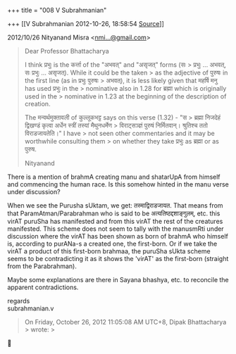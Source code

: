 +++
title = "008 V Subrahmanian"

+++
[[V Subrahmanian	2012-10-26, 18:58:54 [Source](https://groups.google.com/g/bvparishat/c/9SHaNwvK0ZY)]]



  
  

2012/10/26 Nityanand Misra \<[nmi...@gmail.com]()\>

  

> Dear Professor Bhattacharya  
>   
> I think प्रभुः is the कर्त्ता of the "अभवत्" and "असृजत्" forms (सः > प्रभुः ... अभवत्, सः प्रभुः ... असृजत्). While it could be the taken > as the adjective of पुरुषः in the first line (as in प्रभुः पुरुषः > अभवत्), it is less likely given that महर्षि मनु has used प्रभुः in the > nominative also in 1.28 for ब्रह्मा which is originally used in the > nominative in 1.23 at the beginning of the description of creation.  
>   
> The मन्वर्थमुक्तावली of कुल्लूकभट्ट says on this verse (1.32) - "स > ब्रह्मा निजदेहं द्विखण्डं कृत्वा अर्धेन स्त्रीं तस्यां मैथुनधर्मेण > विराट्सञ्ज्ञं पुरुषं निर्मितवान्। श्रुतिश्च ततो विराडजायतेति।" I have > not seen other commentaries and it may be worthwhile consulting them > on whether they take प्रभुः as ब्रह्मा or as पुरुष.  
>   
> Nityanand

  
There is a mention of brahmA creating manu and shatarUpA from himself and commencing the human race. Is this somehow hinted in the manu verse under discussion?  
  
When we see the Purusha sUktam, we get: तस्माद्विराडजायत. That means from that ParamAtman/Parabrahman who is said to be अत्यतिष्ठद्दशाङ्गुलम्, etc. this virAT puruSha has manifested and from this virAT the rest of the creatures manifested. This scheme does not seem to tally with the manusmRti under discussion where the virAT has been shown as born of brahmA who himself is, according to purANa-s a created one, the first-born. Or if we take the virAT a product of this first-born brahmaa, the puruSha sUkta scheme seems to be contradicting it as it shows the 'virAT' as the first-born (straight from the Parabrahman).  
  
Maybe some explanations are there in Sayana bhashya, etc. to reconcile the apparent contradictions.  
  
regards  
subrahmanian.v   

> 
> >   
>   
> On Friday, October 26, 2012 11:05:08 AM UTC+8, Dipak Bhattacharya > wrote: >
> 



